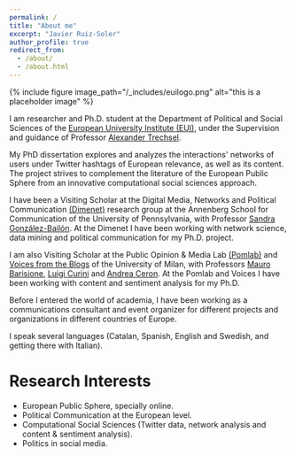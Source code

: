 ```yaml
---
permalink: /
title: "About me"
excerpt: "Javier Ruiz-Soler"
author_profile: true
redirect_from: 
  - /about/
  - /about.html
---
```


{% include figure image_path="/_includes/euilogo.png" alt="this is a placeholder image" %}

I am researcher and Ph.D. student at the Department of Political and Social Sciences of the [European University Institute (EUI)](http://eui.eu), under the Supervision and guidance of Professor [Alexander Trechsel](https://www.unilu.ch/en/faculties/faculty-of-humanities-and-social-sciences/institutes-departements-and-research-centres/department-of-political-science/staff/prof-dr-alexander-trechsel/). 

My PhD dissertation explores and analyzes the interactions' networks of users under Twitter hashtags of European relevance, as well as its content. The project strives to complement the literature of the European Public Sphere from an innovative computational social sciences approach.

I have been a Visiting Scholar at the Digital Media, Networks and Political Communication [(Dimenet)](http://http://dimenet.asc.upenn.edu) research group at the Annenberg School for Communication of the University of Pennsylvania, with Professor [Sandra González-Bailón](https://www.asc.upenn.edu/node/648). At the Dimenet I have been working with network science, data mining and political communication for my Ph.D. project.

I am also Visiting Scholar at the Public Opinion & Media Lab [(Pomlab)](http://www.pomlab.unimi.it) and [Voices from the Blogs](https://www.voices-int.com/?language=en) of the University of Milan, with Professors [Mauro Barisione](http://users2.unimi.it/barisione/), [Luigi Curini](http://www.luigicurini.com) and [Andrea Ceron](https://andreaceron.com). At the Pomlab and Voices I have been working with content and sentiment analysis for my Ph.D.




Before I entered the world of academia, I have been working as a communications consultant and event organizer for different projects and organizations in different countries of Europe. 

I speak several languages (Catalan, Spanish, English and Swedish, and getting there with Italian). 


Research Interests
======
- European Public Sphere, specially online.
- Political Communication at the European level.
- Computational Social Sciences (Twitter data, network analysis and content & sentiment analysis).
- Politics in social media.


